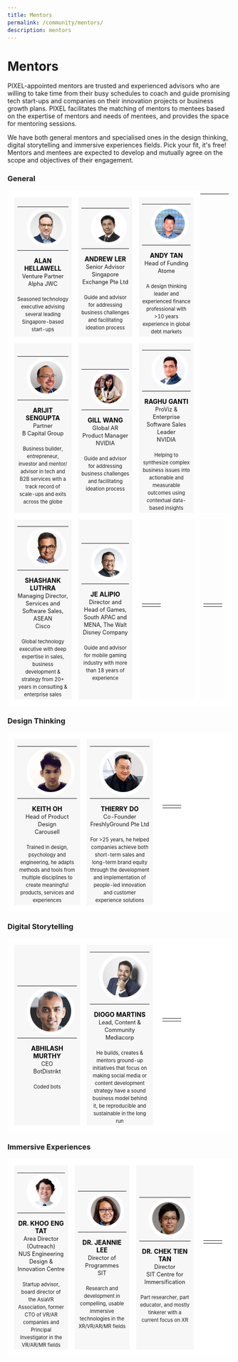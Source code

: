 ```yaml
---
title: Mentors
permalink: /community/mentors/
description: mentors
---
```

# Mentors
PIXEL-appointed mentors are trusted and experienced advisors who are willing to take time from their busy schedules to coach and guide promising tech start-ups and companies on their innovation projects or business growth plans. PIXEL facilitates the matching of mentors to mentees based on the expertise of mentors and needs of mentees, and provides the space for mentoring sessions.

We have both general mentors and specialised ones in the design thinking, digital storytelling and immersive experiences fields. Pick your fit, it's free! Mentors and mentees are expected to develop and mutually agree on the scope and objectives of their engagement. 

### General

<table>
	<!-- ROW 1 -->
	<tr>
		<td style="background:#F7F7F7; border: 15px solid white; width:33%; text-align: center; ">
			<a href="https://www.linkedin.com/in/alan-hellawell-96a3263/" target="_blank" style="text-decoration: none; color:black;">
				<table>
					<tr>
						<td></td>
						<td>
							<img src="/images/Community/Mentors/alan-hellawell_230px.jpg" style="border-radius:50%; border:8px solid white;">
						</td>
						<td></td>
					</tr>
				</table>
				<b>ALAN HELLAWELL</b>
			</a>
			<br>
			<span style="font-size:0.9em;">Venture Partner</span>
			<br>
			<span style="font-size:0.9em;">Alpha JWC</span>
			<br>
			<br>
			<span style="font-size:0.8em; line-height:0.8em;">Seasoned technology executive advising several leading Singapore-based start-ups</span>
		</td>
		<td style="background:#F7F7F7; border: 15px solid white; width:33%; text-align: center; ">
			<a href="https://www.linkedin.com/in/andrew-ler-b042882b/" target="_blank" style="text-decoration: none; color:black;">	
				<table>
					<tr>
						<td></td>
						<td>
							<img src="/images/Community/Mentors/andrewler_230px.jpg" style="border-radius:50%; border:8px solid white;">
						</td>
						<td></td>
					</tr>
				</table>
				<b>ANDREW LER</b>
			</a>
			<br>
			<span style="font-size:0.9em;">Senior Advisor</span>
			<br>
			<span style="font-size:0.9em;">Singapore Exchange Pte Ltd</span>
			<br>
			<br>
			<span style="font-size:0.8em; line-height:0.8em;">Guide and advisor for addressing business challenges and facilitating ideation process</span>
		</td>
		<td style="background:#F7F7F7; border: 15px solid white; width:33%; text-align: center; ">
			<a href="https://www.linkedin.com/in/andytanyy/" target="_blank" style="text-decoration: none; color:black;">
				<table>
					<tr>
						<td></td>
						<td>
							<img src="/images/Community/Mentors/andytan_230px.jpg" style="border-radius:50%; border:8px solid white;">
						</td>
						<td></td>
					</tr>
				</table>
				<b>ANDY TAN</b></a>
			<br>
			<span style="font-size:0.9em;">Head of Funding</span>
			<br>
			<span style="font-size:0.9em;">Atome</span>
			<br>
			<br>
			<span style="font-size:0.8em; line-height:0.8em;">A design thinking leader and experienced finance professional with >10 years experience in global debt markets</span>
		</td>
	</tr>
	<!-- ROW 2 -->
	<tr>
		<td style="background:#F7F7F7; border: 15px solid white; width:33%; text-align: center; ">
			<a href="https://www.linkedin.com/in/arijit-sengupta/" target="_blank" style="text-decoration: none; color:black;">
				<table>
					<tr>
						<td></td>
						<td>
							<img src="/images/Community/Mentors/arijit_sengupta_230px.jpg" style="border-radius:50%; border:8px solid white;">
						</td>
						<td></td>
					</tr>
				</table>
				<b>ARIJIT SENGUPTA</b></a>
			<br>
			<span style="font-size:0.9em;">Partner</span>
			<br>
			<span style="font-size:0.9em;">B Capital Group</span>
			<br>
			<br>
			<span style="font-size:0.8em; line-height:0.8em;">Business builder, entrepreneur, investor and mentor/ advisor in tech and B2B services with a track record of scale-ups and exits across the globe</span>
		</td>
		<td style="background:#F7F7F7; border: 15px solid white; width:33%; text-align: center; ">
			<a href="https://www.linkedin.com/in/gill-wang-39116a15a/" target="_blank" style="text-decoration: none; color:black;">			
				<table>
					<tr>
						<td></td>
						<td>
							<img src="/images/Community/Mentors/gill-wang_230px.jpg" style="border-radius:50%; border:8px solid white;">
						</td>
						<td></td>
					</tr>
				</table>
				<b>GILL WANG</b></a>
			<br>
			<span style="font-size:0.9em;">Global AR Product Manager</span>
			<br>
			<span style="font-size:0.9em;">NVIDIA</span>
			<br>
			<br>
			<span style="font-size:0.8em; line-height:0.8em;">Guide and advisor for addressing business challenges and facilitating ideation process</span>
		</td>
		<td style="background:#F7F7F7; border: 15px solid white; width:33%; text-align: center; ">
			<a href="https://www.linkedin.com/in/rganti9/" target="_blank" style="text-decoration: none; color:black;">		
				<table>
					<tr>
						<td></td>
						<td><img src="/images/Community/Mentors/raghuganti_230px.png" style="border-radius:50%; border:8px solid white;"></td>
						<td></td>
					</tr>
				</table>
				<b>RAGHU GANTI</b></a>
			<br>
			<span style="font-size:0.9em;">ProViz & Enterprise Software Sales Leader</span>
			<br>
			<span style="font-size:0.9em;">NVIDIA</span>
			<br>
			<br>
			<span style="font-size:0.8em; line-height:0.8em;">Helping to synthesize complex business issues into actionable and measurable outcomes using contextual data-based insights</span>
		</td>
	</tr>
	<!-- ROW 3 -->
	<tr>
		<td style="background:#F7F7F7; border: 15px solid white; width:33%; text-align: center; ">
			<a href="https://www.linkedin.com/in/shashankluthra/" target="_blank" style="text-decoration: none; color:black;">
				<table>
					<tr>
						<td></td>
						<td>
							<img src="/images/Community/Mentors/shashankluthra_230px.jpg" style="border-radius:50%; border:8px solid white;">
						</td>
						<td></td>
					</tr>
				</table>
				<b>SHASHANK LUTHRA</b></a>
			<br>
			<span style="font-size:0.9em;">Managing Director, Services and Software Sales, ASEAN</span>
			<br>
			<span style="font-size:0.9em;">Cisco</span>
			<br>
			<br>
			<span style="font-size:0.8em; line-height:0.8em;">Global technology executive with deep expertise in sales, business development & strategy from 20+ years in consulting & enterprise sales</span>
		</td>
		<td style="background:#F7F7F7; border: 15px solid white; width:33%; text-align: center; ">	
			<a href="https://www.linkedin.com/in/jealipio/" target="_blank" style="text-decoration: none; color:black;">
				<table>
					<tr>
						<td></td>
						<td>
							<img src="/images/Community/Mentors/JeAlipio.png" style="border-radius:50%; border:8px solid white;">
						</td>
						<td></td>
					</tr>
				</table>
				<b>JE ALIPIO</b></a>
			<br>
			<span style="font-size:0.9em;">Director and Head of Games,</span>
			<br>
			<span style="font-size:0.9em;">South APAC and MENA, The Walt Disney Company</span>
			<br>
			<br>
			<span style="font-size:0.8em; line-height:0.8em;">Guide and advisor for mobile gaming industry with more than 18 years of experience</span>
		</td>
		<td style="border: 15px solid white; width:33%; text-align: center;">
			<span style="color:grey; font-size:0.8em; text-align: left;"></span>
			<table>
				<tr>
					<td></td>
					<td></td>
					<td></td>
				</tr>
			</table>
			<b>
			</b>
			<br>
			<span style="font-size:0.8em; line-height:0.8em;"></span>
		</td>
		<td style="border: 15px solid white; width:33%; text-align: center;">
			<span style="color:grey; font-size:0.8em; text-align: left;"></span>
			<table>
				<tr>
					<td></td>
					<td></td>
					<td></td>
				</tr>
			</table>
			<b>
			</b>
			<br>
			<span style="font-size:0.8em; line-height:0.8em;"></span>
		</td>
	</tr>
	<!-- END ROW -->
</table>

### Design Thinking
<table>
	<!-- ROW 1 -->
	<tr>
		<td style="background:#F7F7F7; border: 15px solid white; width:33%; text-align: center; ">
			<a href="https://www.linkedin.com/in/keithoh/" target="_blank" style="text-decoration: none; color:black;">
				<table>
					<tr>
						<td></td>
						<td>
							<img src="/images/Community/Mentors/keith-oh_230px.jpg" style="border-radius:50%; border:8px solid white;">
						</td>
						<td></td>
					</tr>
				</table>
				<b>KEITH OH</b></a>
			<br>
			<span style="font-size:0.9em;">Head of Product Design</span>
			<br>
			<span style="font-size:0.9em;">Carousell</span>
			<br>
			<br>
			<span style="font-size:0.8em; line-height:0.8em;">Trained in design, psychology and engineering, he adapts methods and tools from multiple disciplines to create meaningful products, services and experiences</span>
		</td>
		<td style="background:#F7F7F7; border: 15px solid white; width:33%; text-align: center; ">
			<a href="https://www.linkedin.com/in/thierry-do/?originalSubdomain=sg" target="_blank" style="text-decoration: none; color:black;">
				<table>
					<tr>
						<td></td>
						<td>
							<img src="/images/Community/Mentors/thierry-do_230px.jpg" style="border-radius:50%; border:8px solid white;">
						</td>
						<td></td>
					</tr>
				</table>
				<b>THIERRY DO</b></a>
			<br>
			<span style="font-size:0.9em;">Co-Founder</span>
			<br>
			<span style="font-size:0.9em;">FreshlyGround Pte Ltd</span>
			<br>
			<br>
			<span style="font-size:0.8em; line-height:0.8em;">For >25 years, he helped companies achieve both short-term sales and long-term brand equity through the development and implementation of people-led innovation and customer experience solutions</span>
		</td>
		<td style="background:white; border: 15px solid white; width:33%; text-align: center; ">
			<table>
				<tr>
					<td></td>
					<td></td>
					<td></td>
				</tr>
			</table>
			<b></b>
			<br>
			<span style="font-size:0.9em;"></span>
			<br>
			<span style="font-size:0.9em;"></span>
			<br>
			<br>
			<span style="font-size:0.8em; line-height:0.8em;"></span>
		</td>
		<!--
		<td style="border: 15px solid white; width:33%; text-align: center;">
			<span style="color:grey; font-size:0.8em; text-align: left;"></span>
			<table>
				<tr>
					<td></td>
					<td></td>
					<td></td>
				</tr>
			</table>
			<b>
			</b>
			<br>
			<span style="font-size:0.8em; line-height:0.8em;"></span>
		</td>
		-->
	</tr>
	<!-- END ROW -->
</table>

### Digital Storytelling
<table>
	<!-- ROW 1 -->
	<tr>
		<td style="background:#F7F7F7; border: 15px solid white; width:33%; text-align: center; ">
			<a href="https://www.linkedin.com/in/abhilashmurthy/" target="_blank" style="text-decoration: none; color:black;">	
				<table>
					<tr>
						<td></td>
						<td>
							<img src="/images/Community/Mentors/abhilash-murthy_230px.jpg" style="border-radius:50%; border:8px solid white;">
						</td>
						<td></td>
					</tr>
				</table>
				<b>ABHILASH MURTHY</b></a>
			<br>
			<span style="font-size:0.9em;">CEO</span>
			<br>
			<span style="font-size:0.9em;">BotDistrikt</span>
			<br>
			<br>
			<span style="font-size:0.8em; line-height:0.8em;">Coded bots</span>
		</td>
		<td style="background:#F7F7F7; border: 15px solid white; width:33%; text-align: center; ">
			<a href="https://www.linkedin.com/in/diogocordesanicetomartins/" target="_blank" style="text-decoration: none; color:black;">	
				<table>
					<tr>
						<td></td>
						<td>
							<img src="/images/Community/Mentors/diogomartins_230px.jpg" style="border-radius:50%; border:8px solid white;">
						</td>
						<td></td>
					</tr>
				</table>
				<b>DIOGO MARTINS</b></a>
			<br>
			<span style="font-size:0.9em;">Lead, Content & Community</span>
			<br>
			<span style="font-size:0.9em;">Mediacorp</span>
			<br>
			<br>
			<span style="font-size:0.8em; line-height:0.8em;">He builds, creates & mentors ground-up initiatives that focus on making social media or content development strategy have a sound business model behind it, be reproducible and sustainable in the long run</span>
		</td>
		<td style="background:white; border: 15px solid white; width:33%; text-align: center; ">
			<table>
				<tr>
					<td></td>
					<td></td>
					<td></td>
				</tr>
			</table>
			<b></b>
			<br>
			<span style="font-size:0.9em;"></span>
			<br>
			<span style="font-size:0.9em;"></span>
			<br>
			<br>
			<span style="font-size:0.8em; line-height:0.8em;"></span>
		</td>
		<!--
		<td style="border: 15px solid white; width:33%; text-align: center;">
			<span style="color:grey; font-size:0.8em; text-align: left;"></span>
			<table>
				<tr>
					<td></td>
					<td></td>
					<td></td>
				</tr>
			</table>
			<b>
			</b>
			<br>
			<span style="font-size:0.8em; line-height:0.8em;"></span>
		</td>
		-->
	</tr>
	<!-- END ROW -->
</table>

### Immersive Experiences
<table>
	<!-- ROW 1 -->
	<tr>
		<td style="background:#F7F7F7; border: 15px solid white; width:33%; text-align: center; ">
			<a href="https://www.linkedin.com/in/eng-tat-khoo-6061311a/" target="_blank" style="text-decoration: none; color:black;">
				<table>
					<tr>
						<td></td>
						<td>
							<img src="/images/Community/Mentors/khoo-eng-tat_230px.jpg" style="border-radius:50%; border:8px solid white;">
						</td>
						<td></td>
					</tr>
				</table>
				<b>DR. KHOO ENG TAT</b></a>
			<br>
			<span style="font-size:0.9em;">Area Director (Outreach)</span>
			<br>
			<span style="font-size:0.9em;">NUS Engineering Design & Innovation Centre</span>
			<br>
			<br>
			<span style="font-size:0.8em; line-height:0.8em;">Startup advisor, board director of the AsiaVR Association, former CTO of VR/AR companies and Principal Investigator in the VR/AR/MR fields</span>
		</td>
		<td style="background:#F7F7F7; border: 15px solid white; width:33%; text-align: center; ">
			<a href="https://www.linkedin.com/in/jeannieleesa/" target="_blank" style="text-decoration: none; color:black;">
				<table>
					<tr>
						<td></td>
						<td>
							<img src="/images/Community/Mentors/dr_jeannie_lee.jpg" style="border-radius:50%; border:8px solid white;">
						</td>
						<td></td>
					</tr>
				</table>
				<b>DR. JEANNIE LEE</b></a>
			<br>
			<span style="font-size:0.9em;">Director of Programmes</span>
			<br>
			<span style="font-size:0.9em;">SIT</span>
			<br>
			<br>
			<span style="font-size:0.8em; line-height:0.8em;">Research and development in compelling, usable immersive technologies in the XR/VR/AR/MR fields</span>
		</td>
		<td style="background:#F7F7F7; border: 15px solid white; width:33%; text-align: center; ">
			<a href="https://www.linkedin.com/in/chek-tien-tan-b48aba14/" target="_blank" style="text-decoration: none; color:black;">
				<table>
					<tr>
						<td></td>
						<td>
							<img src="/images/Community/Mentors/dr_tan_chek_tien.jpg" style="border-radius:50%; border:8px solid white;">
						</td>
						<td></td>
					</tr>
				</table>
				<b>DR. CHEK TIEN TAN</b></a>
			<br>
			<span style="font-size:0.9em;">Director</span>
			<br>
			<span style="font-size:0.9em;">SIT Centre for Immersification</span>
			<br>
			<br>
			<span style="font-size:0.8em; line-height:0.8em;">Part researcher, part educator, and mostly tinkerer with a current focus on XR</span>
		</td>
		<td style="background:white; border: 15px solid white; width:33%; text-align: center; ">
			<table>
				<tr>
					<td></td>
					<td></td>
					<td></td>
				</tr>
			</table>
			<b></b>
			<br>
			<span style="font-size:0.9em;"></span>
			<br>
			<span style="font-size:0.9em;"></span>
			<br>
			<br>
			<span style="font-size:0.8em; line-height:0.8em;"></span>
		</td>
		<!--
		<td style="border: 15px solid white; width:33%; text-align: center;">
			<span style="color:grey; font-size:0.8em; text-align: left;"></span>
			<table>
				<tr>
					<td></td>
					<td></td>
					<td></td>
				</tr>
			</table>
			<b>
			</b>
			<br>
			<span style="font-size:0.8em; line-height:0.8em;"></span>
		</td>
		-->
	</tr>
	<!-- END ROW -->
</table>
